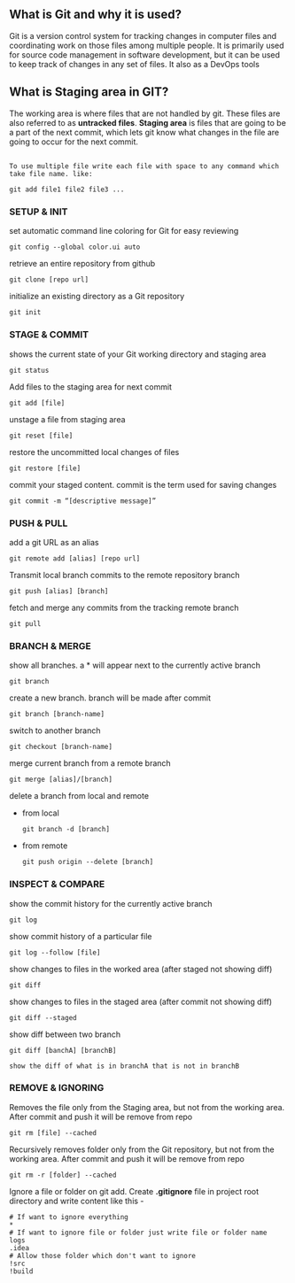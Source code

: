 ## What is Git and why it is used?
Git is a version control system for tracking changes in computer files and coordinating work on those files among multiple people. 
It is primarily used for source code management in software development, but it can be used to keep track of changes in any set of files.
It also as a DevOps tools

## What is Staging area in GIT?
The working area is where files that are not handled by git. These files are also referred to as **untracked files**. **Staging area** is files that are going to be a part of the next commit, which lets git know what changes in the file are going to occur for the next commit.
##
##

```
To use multiple file write each file with space to any command which take file name. like:

git add file1 file2 file3 ...
```

### SETUP & INIT

set automatic command line coloring for Git for easy reviewing
```
git config --global color.ui auto
```
retrieve an entire repository from github
```
git clone [repo url]
```
initialize an existing directory as a Git repository
```
git init
```

### STAGE & COMMIT

shows the current state of your Git working directory and staging area
```
git status
```
Add files to the staging area for next commit
```
git add [file]
```
unstage a file from staging area
```
git reset [file]
```
restore the uncommitted local changes of files
```
git restore [file]
```
commit your staged content. commit is the term used for saving changes
```
git commit -m “[descriptive message]”
```

### PUSH & PULL

add a git URL as an alias
```
git remote add [alias] [repo url]
```
Transmit local branch commits to the remote repository branch
```
git push [alias] [branch]
```
fetch and merge any commits from the tracking remote branch
```
git pull
```

### BRANCH & MERGE

show all branches. a * will appear next to the currently active branch
```
git branch
```
create a new branch. branch will be made after commit
```
git branch [branch-name]
```
switch to another branch
```
git checkout [branch-name]
```
merge current branch from a remote branch
```
git merge [alias]/[branch]
```
delete a branch from local and remote

  * from local
    ```
    git branch -d [branch]
    ```
    
  * from remote
    ```
    git push origin --delete [branch]
    ```
    

### INSPECT & COMPARE

show the commit history for the currently active branch
```
git log
```
show commit history of a particular file
```
git log --follow [file]
```
show changes to files in the worked area (after staged not showing diff)
```
git diff
```
show changes to files in the staged area (after commit not showing diff)
```
git diff --staged
```
show diff between two branch
```
git diff [banchA] [branchB]

show the diff of what is in branchA that is not in branchB
```

### REMOVE & IGNORING

Removes the file only from the Staging area, but not from the working area. After commit and push it will be remove from repo
```
git rm [file] --cached
```
Recursively removes folder only from the Git repository, but not from the working area. After commit and push it will be remove from repo
```
git rm -r [folder] --cached
```
Ignore a file or folder on git add. Create **.gitignore** file in project root directory and write content like this -
```
# If want to ignore everything
*
# If want to ignore file or folder just write file or folder name
logs
.idea
# Allow those folder which don't want to ignore
!src
!build

```
